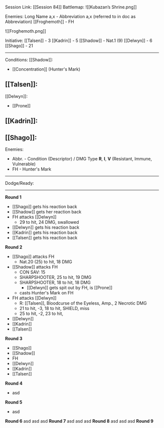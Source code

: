Session Link:
[[Session 84]]
Battlemap:
![[Kubazan’s Shrine.png]]

Enemies:
Long Name a,x - Abbreviation a,x (referred to in doc as Abbreviation)
[[Froghemoth]] - FH

![[Froghemoth.png]]

Initiative:
[[Talsen]] - 3
[[Kadrin]] - 5
[[Shadow]] - Nat.1 (9)
[[Delwyn]] - 6
[[Shago]] - 21

---
Conditions:
[[Shadow]]:
- [[Concentration]] (Hunter's Mark)

[[Talsen]]:
- 

[[Delwyn]]:
- [[Prone]]

[[Kadrin]]:
- 

[[Shago]]: 
- 

Enemies:
- Abbr. - Condition (Descriptor) / DMG Type __R__, __I__, __V__ (Resistant, Immune, Vulnerable)
- FH - Hunter's Mark
---
Dodge/Ready:


---
**Round 1**
- [[Shago]] gets his reaction back
- [[Shadow]] gets her reaction back
- FH attacks [[Delwyn]]
	- 29 to hit, 24 DMG, swallowed
- [[Delwyn]] gets his reaction back
- [[Kadrin]] gets his reaction back
- [[Talsen]] gets his reaction back

**Round 2**
- [[Shago]] attacks FH
	- Nat.20 (25) to hit, 18 DMG
- [[Shadow]] attacks FH
	- CON SAV: 15
	- SHARPSHOOTER, 25 to hit, 19 DMG
	- SHARPSHOOTER, 18 to hit, 18 DMG
		- [[Delwyn]] gets spit out by FH, is [[Prone]]
	- casts Hunter's Mark on FH
- FH attacks [[Delwyn]]
	- R: [[Talsen]], Bloodcurse of the Eyeless, Amp., 2 Necrotic DMG
	- 21 to hit, -3, 18 to hit, SHIELD, miss
	- 25 to hit, -2, 23 to hit, 
- [[Delwyn]]
- [[Kadrin]]
- [[Talsen]]

**Round 3**
- [[Shago]]
- [[Shadow]]
- FH
- [[Delwyn]]
- [[Kadrin]]
- [[Talsen]]

**Round 4**
- asd

**Round 5**
- asd

**Round 6**
asd
asd
asd
**Round 7**
asd
asd
asd
**Round 8**
asd
asd
asd
**Round 9**
